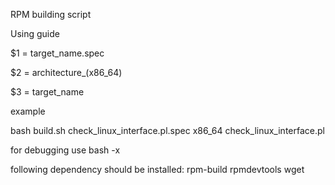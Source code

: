 RPM building script 

Using guide

$1 = target_name.spec 

$2 = architecture_(x86_64) 

$3 = target_name

example

bash build.sh check_linux_interface.pl.spec x86_64 check_linux_interface.pl

for debugging use bash -x 

following dependency should be installed: rpm-build rpmdevtools wget
